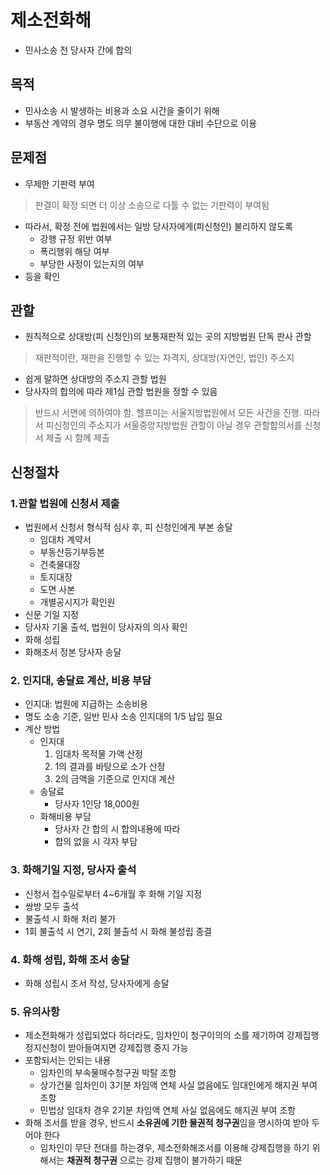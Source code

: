 # 제소전화해

- 민사소송 전 당사자 간에 합의

## 목적

- 민사소송 시 발생하는 비용과 소요 시간을 줄이기 위해
- 부동산 계약의 경우 명도 의무 불이행에 대한 대비 수단으로 이용

## 문제점

- 무제한 기판력 부여
> 판결이 확정 되면 더 이상 소송으로 다툴 수 없는 기판력이 부여됨
- 따라서, 확정 전에 법원에서는 일방 당사자에게(피신청인) 불리하지 않도록
  - 강행 규정 위반 여부
  - 폭리행위 해당 여부
  - 부당한 사정이 있는지의 여부
- 등을 확인

## 관할

- 원칙적으로 상대방(피 신청인)의 보통재판적 있는 곳의 지방법원 단독 판사 관할
> 재판적이란, 재판을 진행할 수 있는 자격지, 상대방(자연인, 법인) 주소지
- 쉽게 말하면 상대방의 주소지 관할 법원
- 당사자의 합의에 따라 제1심 관할 법원을 정할 수 있음
> 반드시 서면에 의하여야 함. 헬프미는 서울지방법원에서 모든 사건을 진행. 따라서 피신청인의 주소지가 서울중앙지방법원 관할이 아닐 경우 관할합의서를 신청서 제출 시 함께 제출

## 신청절차

### 1.관할 법원에 신청서 제출

- 법원에서 신청서 형식적 심사 후, 피 신청인에게 부본 송달
  - 임대차 계약서
  - 부동산등기부등본
  - 건축물대장
  - 토지대장
  - 도면 사본
  - 개별공시지가 확인원
- 신문 기일 지정
- 당사자 기울 출석, 법원이 당사자의 의사 확인
- 화해 성립
- 화해조서 정본 당사자 송달

### 2. 인지대, 송달료 계산, 비용 부담

- 인지대: 법원에 지급하는 소송비용
- 명도 소송 기준, 일반 민사 소송 인지대의 1/5 납입 필요
- 계산 방법
  - 인지대
    1. 임대차 목적물 가액 산정
    2. 1의 결과를 바탕으로 소가 산정
    3. 2의 금액을 기준으로 인지대 계산
  - 송달료
    - 당사자 1인당 18,000원
  - 화해비용 부담
    - 당사자 간 합의 시 합의내용에 따라
    - 합의 없을 시 각자 부담

### 3. 화해기일 지정, 당사자 출석

- 신청서 접수일로부터 4~6개월 후 화해 기일 지정
- 쌍방 모두 출석
- 불출석 시 화해 처리 불가
- 1회 불출석 시 연기, 2회 불출석 시 화해 불성립 종결

### 4. 화해 성립, 화해 조서 송달

- 화해 성립시 조서 작성, 당사자에게 송달

### 5. 유의사항

- 제소전화해가 성립되었다 하더라도, 임차인이 청구이의의 소를 제기하여 강제집행정지신청이 받아들여지면 강제집행 중지 가능
- 포함되서는 안되는 내용
  - 임차인의 부속물매수청구권 박탈 조항
  - 상가건물 임차인이 3기분 차임액 연체 사실 없음에도 임대인에게 해지권 부여 조항
  - 민법상 임대차 경우 2기분 차임액 연체 사실 없음에도 해지권 부여 조항
- 화해 조서를 받을 경우, 반드시 **소유권에 기한 물권적 청구권**임을 명시하여 받아 두어야 한다
  - 임차인이 무단 전대를 하는경우, 제소전화해조서를 이용해 강제집행을 하기 위해서는 **채권적 청구권** 으로는 강제 집행이 불가하기 때문
